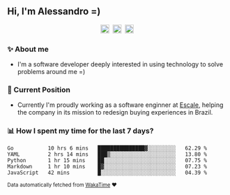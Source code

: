 ## Hi, I'm Alessandro =)

<p align="center">
  <a href="https://www.linkedin.com/in/alessandro-costa-dev/"><img src="https://img.shields.io/badge/-alessandro--costa--dev-%233f7ec6?style=flat-square&logo=Linkedin&logoColor=white" height="20"/></a>&nbsp;&nbsp;<a href="https://medium.com/@alessandro_costa"><img src="https://img.shields.io/badge/-%40alessandro__costa-%20black?style=flat-square&logo=Medium" height="20"/></a>&nbsp;&nbsp;<a href="mailto:alessandro96fc@gmail.com"><img src="https://img.shields.io/badge/-alessandro96fc%40gmail.com-%23c14438?style=flat-square&logo=Gmail&logoColor=white" height="20"/></a>
</p>

### :sparkles: About me

- I'm a software developer deeply interested in using technology to solve problems around me =)

### :office: Current Position 

-  Currently I'm proudly working as a software enginner at [Escale](https://github.com/escaletech), helping the company in its mission to redesign buying experiences in Brazil.

### :bar_chart: How I spent my time for the last 7 days?

<!--START_SECTION:waka-->
```text
Go           10 hrs 6 mins   ███████████████▓░░░░░░░░░   62.29 % 
YAML         2 hrs 14 mins   ███▒░░░░░░░░░░░░░░░░░░░░░   13.80 % 
Python       1 hr 15 mins    ██░░░░░░░░░░░░░░░░░░░░░░░   07.75 % 
Markdown     1 hr 10 mins    █▓░░░░░░░░░░░░░░░░░░░░░░░   07.23 % 
JavaScript   42 mins         █░░░░░░░░░░░░░░░░░░░░░░░░   04.39 % 
```
<!--END_SECTION:waka-->

<sub>Data automatically fetched from [WakaTime](https://wakatime.com/) :heart:</sub>
